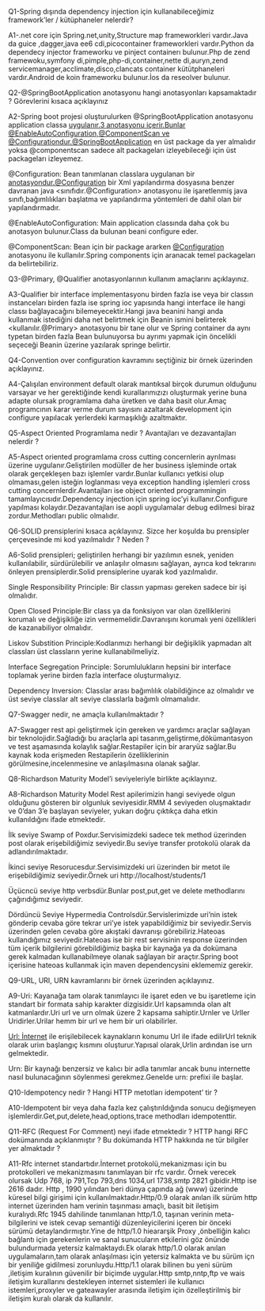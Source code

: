 ﻿Q1-Spring dışında dependency injection için kullanabileceğimiz framework’ler / kütüphaneler nelerdir?

A1-.net core için Spring.net,unity,Structure map frameworkleri vardır.Java da guice ,dagger,java ee6 cdi,picocontainer frameworkleri vardır.Python da dependecy injector frameworku ve pinject containerı bulunur.Php de zend framewoku,symfony di,pimple,php-di,container,nette di,auryn,zend servicemanager,acclimate,disco,clancats container kütütphaneleri vardır.Android de koin frameworku bulunur.İos da reseolver bulunur.

Q2-@SpringBootApplication anotasyonu hangi anotasyonları kapsamaktadır ? Görevlerini kısaca açıklayınız

A2-Spring boot projesi oluşturulurken @SpringBootApplication anotasyonu application classa [uygulanır.3 anotasyonu içerir.Bunlar @EnableAutoConfiguration,@ComponentScan ve @Configurationdur.@SpringBootApplication](mailto:uygulanır.@SpringBootApplication) en üst package da yer almalıdır yoksa @componentscan sadece alt packageları izleyebileceği için üst packageları izleyemez.

@Configuration: Bean tanımlanan classlara  uygulanan bir <anotasyondur.@Configuration> bir Xml yapılandırma dosyasına benzer davranan java <sınıfıdır.@Configuration> anotasyonu ile işaretlenmiş java sınıfı,bağımlılıkları başlatma ve yapılandırma yöntemleri de dahil  olan bir yapılandırmadır.

@EnableAutoConfiguration: Main application classında daha çok bu anotasyon bulunur.Class da bulunan beani configure eder.

@ComponentScan: Bean için bir package ararken [@Configuration](mailto:kullanılır.@Configuration) anotasyonu ile kullanılır.Spring components  için aranacak temel packageları da belirtebiliriz.

Q3-@Primary, @Qualifier anotasyonlarının kullanım amaçlarını açıklayınız.

A3-Qualifier bir interface implementasyonu birden fazla ise veya bir classın instanceları birden fazla ise spring ioc yapısında hangi interface ile hangi classı bağlayacağını bilemeyecektir.Hangi java beanini hangi anda kullanmak istediğini daha net belirtmek için Beanin ismini belirterek <kullanılır.@Primary> anotasyonu bir tane olur ve Spring container da aynı typetan birden fazla Bean bulunuyorsa bu ayrımı yapmak için  öncelikli seçeceği Beanin üzerine yazılarak springe belirtir.

Q4-Convention over configuration kavramını seçtiğiniz bir örnek üzerinden açıklayınız.

A4-Çalışılan environment default olarak mantıksal birçok durumun olduğunu varsayar ve her gerektiğinde kendi kurallarımızızı oluşturmak yerine buna adapte olursak programlama daha üretken ve daha basit olur.Amaç programcının karar verme durum sayısını azaltarak development için configure yapılacak yerlerdeki karmaşıklığı azaltmaktır.

Q5-Aspect Oriented Programlama nedir ? Avantajları ve dezavantajları nelerdir ?

A5-Aspect oriented programlama cross cutting concernlerin ayrılması üzerine uygulanır.Geliştirilen modüller de her business işleminde ortak olarak gerçekleşen bazı işlemler vardır.Bunlar kullanıcı yetkisi olup olmaması,gelen isteğin loglanması veya exception handling işlemleri cross cutting concernlerdir.Avantajları ise object oriented programmingin tamamlayıcısıdır.Dependency injection için spring ioc’yi kullanır.Configure yapılması kolaydır.Dezavantajları ise aopli uygulamalar debug edilmesi biraz zordur.Methodları public olmalıdır.


Q6-SOLID prensiplerini kısaca açıklayınız. Sizce her koşulda bu prensipler çerçevesinde mi kod yazılmalıdır ? Neden ?

A6-Solid prensipleri; geliştirilen herhangi bir yazılımın esnek, yeniden kullanılabilir, sürdürülebilir ve anlaşılır olmasını sağlayan, ayrıca kod tekrarını önleyen prensiplerdir.Solid prensiplerine uyarak kod yazılmalıdır.

Single Responsibility Principle: Bir classın yapması gereken sadece bir işi olmalıdır.

Open Closed Principle:Bir class ya da fonksiyon var olan özelliklerini korumalı ve değişikliğe izin vermemelidir.Davranışını korumalı yeni özellikleri de kazanabiliyor olmalıdır.

Liskov Substition Principle:Kodlarımızı herhangi bir değişiklik yapmadan alt classları üst classların yerine kullanabilmeliyiz.

Interface Segregation Principle: Sorumlulukların hepsini bir interface toplamak yerine birden fazla interface oluşturmalıyız.

Dependency Inversion: Classlar arası bağımlılık olabildiğince az olmalıdır ve üst seviye classlar alt seviye classlarla bağımlı olmamalıdır.

Q7-Swagger nedir, ne amaçla kullanılmaktadır ?

A7-Swagger rest api geliştirmek için gereken ve yardımcı araçlar sağlayan bir teknolojidir.Sağladığı bu araçlarla api tasarım,geliştirme,dökümantasyon ve test aşamasında kolaylık sağlar.Restapiler için bir araryüz sağlar.Bu kaynak koda erişmeden Restapilerin özelliklerinin görülmesine,incelenmesine ve anlaşılmasına olanak sağlar.

Q8-Richardson Maturity Model’i seviyeleriyle birlikte açıklayınız.

A8-Richardson Maturity Model Rest apilerimizin hangi seviyede olgun olduğunu gösteren bir olgunluk seviyesidir.RMM 4 seviyeden oluşmaktadır ve 0’dan 3’e başlayan seviyeler, yukarı doğru çıktıkça daha etkin kullanıldığını ifade etmektedir.

İlk seviye Swamp of Poxdur.Servisimizdeki sadece tek method üzerinden post olarak erişebildiğimiz seviyedir.Bu seviye transfer protokolü olarak da adlandırılmaktadır.

İkinci seviye Resorucesdur.Servisimizdeki uri üzerinden bir metot ile erişebildiğimiz seviyedir.Örnek uri http://localhost/students/1 

Üçücncü seviye http verbsdür.Bunlar post,put,get ve delete methodlarını çağırıdığımız seviyedir.

Dördüncü Seviye Hypermedia Controlsdür.Servislerimizde uri’nin istek gönderip cevaba göre tekrar uri’ye istek yapabildiğimiz bir seviyedir.Servis üzerinden gelen cevaba göre akıştaki davranışı görebiliriz.Hateoas kullandığımız seviyedir.Hateoas ise bir rest servisinin response üzerinden tüm içerik bilgilerini görebildiğimiz başka bir kaynağa ya da dokümana gerek kalmadan kullanabilmeye olanak sağlayan bir araçtır.Spring boot içerisine hateoas kullanmak için maven dependencysini eklememiz gerekir.

Q9-URL, URI, URN kavramlarını bir örnek üzerinden açıklayınız.

A9-Uri:  Kayanağa tam olarak tanımlayıcı ile işaret eden ve bu işaretleme için standart bir formata sahip karakter dizgisidir.Url kapsamında olan alt katmanlardır.Uri url ve urn olmak üzere 2 kapsama sahiptir.Urnler ve Urller Uridirler.Urilar hemm bir url ve hem bir uri olabilirler.

[Url: İnternet](Url:İnternet) ile erişilebilecek kaynakların konumu Url ile ifade edilirUrl teknik olarak uriın başlangıç kısmını oluşturur.Yapısal olarak,Urlin ardından ise urn gelmektedir.

Urn: Bir kaynağı benzersiz ve kalıcı bir adla tanımlar ancak bunu internette nasıl bulunacağının söylenmesi gerekmez.Genelde urn: prefixi ile başlar.

Q10-Idempotency nedir ? Hangi HTTP metotları idempotent’ tir ?

A10-Idempotent bir veya daha fazla kez çalıştırıldığında sonucu değişmeyen işlemlerdir.Get,put,delete,head,options,trace methodları idempotenttir.

Q11-RFC (Request For Comment) neyi ifade etmektedir ? HTTP hangi RFC dokümanında açıklanmıştır ? Bu dokümanda HTTP hakkında ne tür bilgiler yer almaktadır ?

A11-Rfc internet standartıdır.İnternet protokolü,mekanizması için bu protokolleri ve mekanizmasını tanımlayan bir rfc vardır. Örnek verecek olursak Udp 768, ip 791,Tcp 793,dns 1034,url 1738,smtp 2821 gibidir.Http ise 2616 dadır. Http , 1990 yılından beri dünya çapında ağ (www) üzerinde küresel bilgi girişimi için kullanılmaktadır.Http/0.9 olarak anılan ilk sürüm http internet üzerinden ham verinin taşınması amaçlı, basit bit iletişim kuralıydı.Rfc 1945 dahilinde tanımlanan http/1.0, taşınan verinin meta-bilgilerini ve istek cevap semantiği düzenleyicilerini içeren bir önceki sürümü detaylandırmıştır.Yine de http/1.0 hieararşik Proxy ,önbelliğin kalıcı bağlantı için gerekenlerin ve sanal sunucuların etkilerini göz önünde bulundurmada yetersiz kalmaktaydı.Ek olarak http/1.0 olarak anılan uygulamaların,tam olarak anlaşılması için yetersiz kalmakta ve bu sürüm içn bir yeniliğe gidilmesi zorunluydu.Http/1.1 olarak bilinen bu yeni sürüm ,iletişim kuralının güvenilir bir biçimde uygular.Http  smtp,nntp,ftp ve wais iletişim kurallarını destekleyen internet sistemleri ile kullanıcı istemleri,proxyler ve gateawayler arasında iletişim için özelleştirilmiş bir iletişim kuralı olarak da kullanılır.


